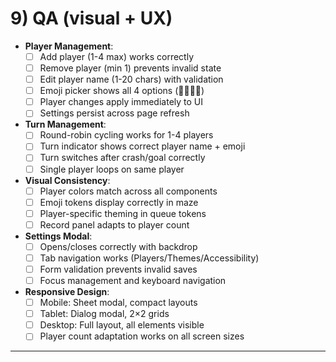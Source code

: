 # 9) QA (visual + UX)

* **Player Management**:
  * [ ] Add player (1-4 max) works correctly
  * [ ] Remove player (min 1) prevents invalid state
  * [ ] Edit player name (1-20 chars) with validation
  * [ ] Emoji picker shows all 4 options (🐢🐰🦊🦁)
  * [ ] Player changes apply immediately to UI
  * [ ] Settings persist across page refresh

* **Turn Management**:
  * [ ] Round-robin cycling works for 1-4 players
  * [ ] Turn indicator shows correct player name + emoji
  * [ ] Turn switches after crash/goal correctly
  * [ ] Single player loops on same player

* **Visual Consistency**:
  * [ ] Player colors match across all components
  * [ ] Emoji tokens display correctly in maze
  * [ ] Player-specific theming in queue tokens
  * [ ] Record panel adapts to player count

* **Settings Modal**:
  * [ ] Opens/closes correctly with backdrop
  * [ ] Tab navigation works (Players/Themes/Accessibility)
  * [ ] Form validation prevents invalid saves
  * [ ] Focus management and keyboard navigation

* **Responsive Design**:
  * [ ] Mobile: Sheet modal, compact layouts
  * [ ] Tablet: Dialog modal, 2×2 grids
  * [ ] Desktop: Full layout, all elements visible
  * [ ] Player count adaptation works on all screen sizes

---

